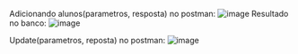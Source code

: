 Adicionando alunos(parametros, resposta) no postman:
![image](https://github.com/mockjk/TCC/assets/124210151/f9aae0a0-ccd3-4f92-8dbe-013151fb63ef)
Resultado no banco:
![image](https://github.com/mockjk/TCC/assets/124210151/d7428c81-4888-4d12-a6cc-65935076f3a2)

Update(parametros, reposta) no postman:
![image](https://github.com/mockjk/TCC/assets/124210151/2ad0de7d-39fb-4367-8403-9cdec5fbc9c2)
